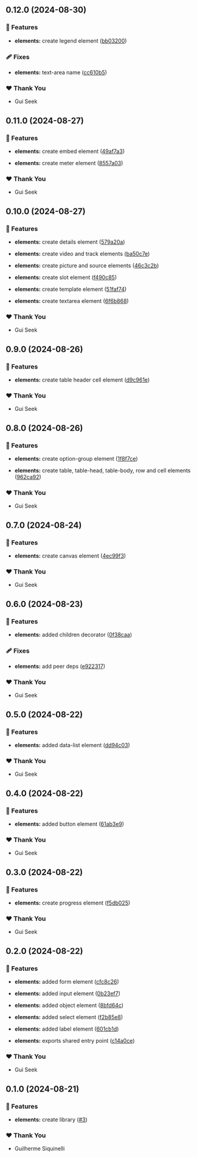 ## 0.12.0 (2024-08-30)


### 🚀 Features

- **elements:** create legend element ([bb03200](https://github.com/guiseek/websqnl/commit/bb03200))


### 🩹 Fixes

- **elements:** text-area name ([cc610b5](https://github.com/guiseek/websqnl/commit/cc610b5))


### ❤️  Thank You

- Gui Seek

## 0.11.0 (2024-08-27)


### 🚀 Features

- **elements:** create embed element ([49af7a3](https://github.com/guiseek/websqnl/commit/49af7a3))

- **elements:** create meter element ([8557a03](https://github.com/guiseek/websqnl/commit/8557a03))


### ❤️  Thank You

- Gui Seek

## 0.10.0 (2024-08-27)


### 🚀 Features

- **elements:** create details element ([579a20a](https://github.com/guiseek/websqnl/commit/579a20a))

- **elements:** create video and track elements ([ba50c7e](https://github.com/guiseek/websqnl/commit/ba50c7e))

- **elements:** create picture and source elements ([46c3c2b](https://github.com/guiseek/websqnl/commit/46c3c2b))

- **elements:** create slot element ([f490c85](https://github.com/guiseek/websqnl/commit/f490c85))

- **elements:** create template element ([51faf74](https://github.com/guiseek/websqnl/commit/51faf74))

- **elements:** create textarea element ([6f6b868](https://github.com/guiseek/websqnl/commit/6f6b868))


### ❤️  Thank You

- Gui Seek

## 0.9.0 (2024-08-26)


### 🚀 Features

- **elements:** create table header cell element ([d9c961e](https://github.com/guiseek/websqnl/commit/d9c961e))


### ❤️  Thank You

- Gui Seek

## 0.8.0 (2024-08-26)


### 🚀 Features

- **elements:** create option-group element ([1f8f7ce](https://github.com/guiseek/websqnl/commit/1f8f7ce))

- **elements:** create table, table-head, table-body, row and cell elements ([962ca92](https://github.com/guiseek/websqnl/commit/962ca92))


### ❤️  Thank You

- Gui Seek

## 0.7.0 (2024-08-24)


### 🚀 Features

- **elements:** create canvas element ([4ec99f3](https://github.com/guiseek/websqnl/commit/4ec99f3))


### ❤️  Thank You

- Gui Seek

## 0.6.0 (2024-08-23)


### 🚀 Features

- **elements:** added children decorator ([0f38caa](https://github.com/guiseek/websqnl/commit/0f38caa))


### 🩹 Fixes

- **elements:** add peer deps ([e922317](https://github.com/guiseek/websqnl/commit/e922317))


### ❤️  Thank You

- Gui Seek

## 0.5.0 (2024-08-22)


### 🚀 Features

- **elements:** added data-list element ([dd94c03](https://github.com/guiseek/websqnl/commit/dd94c03))


### ❤️  Thank You

- Gui Seek

## 0.4.0 (2024-08-22)


### 🚀 Features

- **elements:** added button element ([61ab3e9](https://github.com/guiseek/websqnl/commit/61ab3e9))


### ❤️  Thank You

- Gui Seek

## 0.3.0 (2024-08-22)


### 🚀 Features

- **elements:** create progress element ([f5db025](https://github.com/guiseek/websqnl/commit/f5db025))


### ❤️  Thank You

- Gui Seek

## 0.2.0 (2024-08-22)


### 🚀 Features

- **elements:** added form element ([cfc8c26](https://github.com/guiseek/websqnl/commit/cfc8c26))

- **elements:** added input element ([0b23ef7](https://github.com/guiseek/websqnl/commit/0b23ef7))

- **elements:** added object element ([8bfd64c](https://github.com/guiseek/websqnl/commit/8bfd64c))

- **elements:** added select element ([f2b85e8](https://github.com/guiseek/websqnl/commit/f2b85e8))

- **elements:** added label element ([601cb1d](https://github.com/guiseek/websqnl/commit/601cb1d))

- **elements:** exports shared entry point ([c14a0ce](https://github.com/guiseek/websqnl/commit/c14a0ce))


### ❤️  Thank You

- Gui Seek

## 0.1.0 (2024-08-21)


### 🚀 Features

- **elements:** create library ([#3](https://github.com/guiseek/websqnl/pull/3))


### ❤️  Thank You

- Guilherme Siquinelli